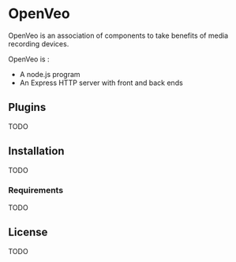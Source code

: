 # OpenVeo

OpenVeo is an association of components to take benefits of media recording devices.

OpenVeo is :
  * A node.js program
  * An Express HTTP server with front and back ends

## Plugins

TODO

## Installation

TODO

### Requirements

TODO

## License

TODO